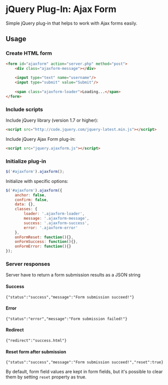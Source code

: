 # jQuery Plug-In: Ajax Form
Simple jQuery plug-in that helps to work with Ajax forms easily.

## Usage

### Create HTML form
```html
<form id="ajaxform" action="server.php" method="post">
	<div class="ajaxform-message"></div>
	
	<input type="text" name="username"/>
	<input type="submit" value="Submit"/>
	
	<span class="ajaxform-loader">Loading...</span>
</form>
```

### Include scripts
Include jQuery library (version 1.7 or higher):

```html
<script src="http://code.jquery.com/jquery-latest.min.js"></script>	
```

Include jQuery Ajax Form plug-in:
```html
<script src="jquery.ajaxform.js"></script>
```

### Initialize plug-in
```js
$('#ajaxform').ajaxform();
```

Initialize with specific options:
```js
$('#ajaxform').ajaxform({
	anchor: false,
	confirm: false,
	data: {},
	classes: {
		loader: '.ajaxform-loader',
		message: '.ajaxform-message',
		success: '.ajaxform-success',
		error: '.ajaxform-error'
	},
	onFormReset: function(){},
	onFormSuccess: function(){},
	onFormError: function(){}
});
```

### Server responses
Server have to return a form submission results as a JSON string

#### Success
```
{"status":"success","message":"Form submission succeed!"}
```

#### Error
```
{"status":"error","message":"Form submission failed!"}
```

#### Redirect
```
{"redirect":"success.html"}
```

#### Reset form after submission
```
{"status":"success","message":"Form submission succeed!","reset":true}
```
By default, form field values are kept in form fields, but it's possible to clear them by setting `reset` property as true.
